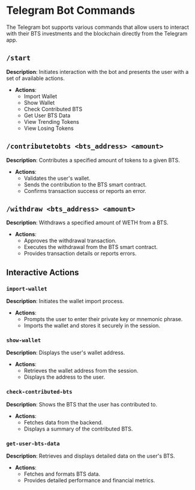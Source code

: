 # Telegram Bot Commands

The Telegram bot supports various commands that allow users to interact with their BTS investments and the blockchain directly from the Telegram app.

## `/start`
**Description**: Initiates interaction with the bot and presents the user with a set of available actions.
- **Actions**: 
  - Import Wallet
  - Show Wallet
  - Check Contributed BTS
  - Get User BTS Data
  - View Trending Tokens
  - View Losing Tokens

## `/contributetobts <bts_address> <amount>`
**Description**: Contributes a specified amount of tokens to a given BTS.
- **Actions**:
  - Validates the user's wallet.
  - Sends the contribution to the BTS smart contract.
  - Confirms transaction success or reports an error.

## `/withdraw <bts_address> <amount>`
**Description**: Withdraws a specified amount of WETH from a BTS.
- **Actions**:
  - Approves the withdrawal transaction.
  - Executes the withdrawal from the BTS smart contract.
  - Provides transaction details or reports errors.

## Interactive Actions
### `import-wallet`
**Description**: Initiates the wallet import process.
- **Actions**:
  - Prompts the user to enter their private key or mnemonic phrase.
  - Imports the wallet and stores it securely in the session.

### `show-wallet`
**Description**: Displays the user's wallet address.
- **Actions**:
  - Retrieves the wallet address from the session.
  - Displays the address to the user.

### `check-contributed-bts`
**Description**: Shows the BTS that the user has contributed to.
- **Actions**:
  - Fetches data from the backend.
  - Displays a summary of the contributed BTS.

### `get-user-bts-data`
**Description**: Retrieves and displays detailed data on the user's BTS.
- **Actions**:
  - Fetches and formats BTS data.
  - Provides detailed performance and financial metrics.
